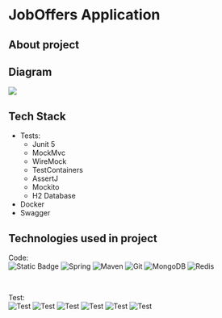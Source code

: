 # JobOffers Application

## About project

## Diagram
<img src="architecture v1.jpg">

## Tech Stack
<ul>
    <li>Tests:
        <ul>
            <li>Junit 5</li>
            <li>MockMvc</li>
            <li>WireMock</li>
            <li>TestContainers</li>
            <li>AssertJ</li>
            <li>Mockito</li>
            <li>H2 Database</li>
        </ul>
    </li>
    <li>Docker</li>
    <li>Swagger</li>
</ul>

## Technologies used in project

Code: <br>
![Static Badge](https://img.shields.io/badge/java_17-orange?style=for-the-badge&logo=openjdk&logoColor=white)
![Spring](https://img.shields.io/badge/spring-%236DB33F.svg?style=for-the-badge&logo=spring&logoColor=white)
![Maven](https://img.shields.io/badge/maven-%23DD0031.svg?style=for-the-badge&logo=apachemaven&logoColor=white)
![Git](https://img.shields.io/badge/git-%23F05033.svg?style=for-the-badge&logo=git&logoColor=white)
![MongoDB](https://img.shields.io/badge/MongoDB-%234ea94b.svg?style=for-the-badge&logo=mongodb&logoColor=white)
![Redis](https://img.shields.io/badge/redis-%23DD0031.svg?style=for-the-badge&logo=redis&logoColor=white)

<br>

Test: <br>
![Test](https://img.shields.io/badge/Junit_5-8A2BE2?style=for-the-badge&logo=Junit5&logoColor=white)
![Test](https://img.shields.io/badge/MockMvc-8A2BE?style=for-the-badge&logo=mockmvc&logoColor=white)
![Test](https://img.shields.io/badge/WireMock-8A2BE?style=for-the-badge&logo=wiremock&logoColor=white)
![Test](https://img.shields.io/badge/TestContainers-8A2BE2?style=for-the-badge&logo=testcontainers&logoColor=white)
![Test](https://img.shields.io/badge/AssertJ-8A2BE2?style=for-the-badge&logo=assertj&logoColor=white)
![Test](https://img.shields.io/badge/Mockito-8A2BE?style=for-the-badge&logo=mockito&logoColor=white)
<br>